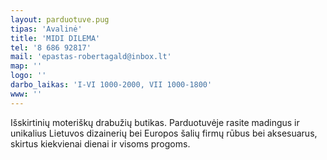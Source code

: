 ```yaml
---
layout: parduotuve.pug
tipas: 'Avalinė'
title: 'MIDI DILEMA'
tel: '8 686 92817'
mail: 'epastas-robertagald@inbox.lt'
map: ''
logo: ''
darbo_laikas: 'I-VI 1000-2000, VII 1000-1800'
www: ''
---
```

Išskirtinių moteriškų drabužių butikas. Parduotuvėje rasite madingus ir unikalius Lietuvos dizainerių bei Europos šalių firmų rūbus bei aksesuarus, skirtus kiekvienai dienai ir visoms progoms.